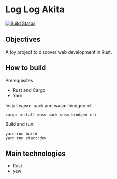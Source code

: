 # Log Log Akita

[![Build Status](https://travis-ci.org/GuillaumeEveillard/log-log-akita.svg?branch=master)](https://travis-ci.org/GuillaumeEveillard/log-log-akita)

## Objectives

A toy project to discover web development in Rust.

## How to build

Prerequisites
- Rust and Cargo
- Yarn

Install wasm-pack and wasm-bindgen-cli
```
cargo install wasm-pack wasm-bindgen-cli
```

Build and run:
```
yarn run build
yarn run start:dev
```

## Main technologies

- Rust
- yew
